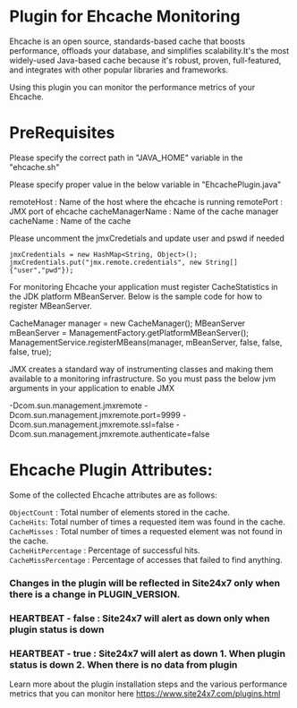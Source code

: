 
Plugin for Ehcache Monitoring
=============================

Ehcache is an open source, standards-based cache that boosts performance, offloads your database, and simplifies scalability.It's the most widely-used Java-based cache because it's robust, proven, full-featured, and integrates with other popular libraries and frameworks.

Using this plugin you can monitor the performance metrics of your Ehcache.

PreRequisites
==============

Please specify the correct path in "JAVA_HOME" variable in the "ehcache.sh"

Please specify proper value in the below variable in "EhcachePlugin.java"

remoteHost : Name of the host where the ehcache is running
remotePort : JMX port of ehcache
cacheManagerName : Name of the cache manager
cacheName  : Name of the cache

Please uncomment the jmxCredetials and update user and pswd if needed

	jmxCredentials = new HashMap<String, Object>();
	jmxCredentials.put("jmx.remote.credentials", new String[]{"user","pwd"});
	
	
For monitoring Ehcache your application must register CacheStatistics in the JDK platform MBeanServer. Below is the sample code for how to register MBeanServer.

CacheManager manager = new CacheManager();
MBeanServer mBeanServer = ManagementFactory.getPlatformMBeanServer();
ManagementService.registerMBeans(manager, mBeanServer, false, false, false, true);

JMX creates a standard way of instrumenting classes and making them available to a monitoring infrastructure. So you must pass the below jvm arguments in your application to enable JMX

-Dcom.sun.management.jmxremote 
-Dcom.sun.management.jmxremote.port=9999 
-Dcom.sun.management.jmxremote.ssl=false 
-Dcom.sun.management.jmxremote.authenticate=false

Ehcache Plugin Attributes:
==========================

Some of the collected Ehcache attributes are as follows:

`ObjectCount` : Total number of elements stored in the cache.<br />
`CacheHits`:	Total number of times a requested item was found in the cache. <br />
`CacheMisses` : Total number of times a requested element was not found in the cache. <br />
`CacheHitPercentage`  : Percentage of successful hits. <br />
`CacheMissPercentage` :	Percentage of accesses that failed to find anything. <br />


### Changes in the plugin will be reflected in Site24x7 only when there is a change in PLUGIN_VERSION.

### HEARTBEAT - false : Site24x7 will alert as down only when plugin status is down
### HEARTBEAT - true  : Site24x7 will alert as down 1. When plugin status is down 2. When there is no data from plugin



Learn more about the plugin installation steps and the various performance metrics that you can monitor here
https://www.site24x7.com/plugins.html
